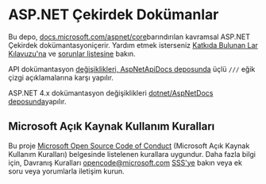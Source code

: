 # <a name="aspnet-core-docs"></a>ASP.NET Çekirdek Dokümanlar

Bu depo, [docs.microsoft.com/aspnet/core](https://docs.microsoft.com/aspnet/core)barındırılan kavramsal ASP.NET Çekirdek dokümantasyoniçerir. Yardım etmek isterseniz [Katkıda Bulunan Lar Kılavuzu'na](CONTRIBUTING.md) ve [sorunlar listesine](https://github.com/dotnet/AspNetCore.Docs/issues) bakın.

API dokümantasyon [değişiklikleri, AspNetApiDocs deposunda](https://github.com/dotnet/AspNetApiDocs) üçlü `///` eğik çizgi açıklamalarına karşı yapılır.

ASP.NET 4.x dokümantasyon değişiklikleri [dotnet/AspNetDocs deposunda](https://github.com/dotnet/AspNetDocs)yapılır.

## <a name="microsoft-open-source-code-of-conduct"></a>Microsoft Açık Kaynak Kullanım Kuralları

Bu proje [Microsoft Open Source Code of Conduct](https://opensource.microsoft.com/codeofconduct/) (Microsoft Açık Kaynak Kullanım Kuralları) belgesinde listelenen kurallara uygundur.
Daha fazla bilgi için, Davranış Kuralları [opencode@microsoft.com](mailto:opencode@microsoft.com) [SSS'ye](https://opensource.microsoft.com/codeofconduct/faq/) bakın veya ek soru veya yorumlarla iletişim kurun.